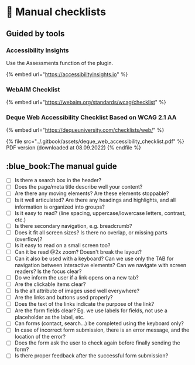 # 🧑 Manual checklists

## Guided by tools

### Accessibility Insights

Use the Assessments function of the plugin.

{% embed url="https://accessibilityinsights.io" %}

### WebAIM Checklist

{% embed url="https://webaim.org/standards/wcag/checklist" %}

### Deque Web Accessibility Checklist Based on WCAG 2.1 AA

{% embed url="https://dequeuniversity.com/checklists/web/" %}

{% file src="../.gitbook/assets/deque_web_accessibility_checklist.pdf" %}
PDF version (downloaded at 08.09.2022)
{% endfile %}

## :blue\_book:The manual guide

* [ ] Is there a search box in the header?
* [ ] Does the page/meta title describe well your content?
* [ ] Are there any moving elements? Are these elements stoppable?
* [ ] Is it well articulated? Are there any headings and highlights, and all information is organized into groups?
* [ ] Is it easy to read? (line spacing, uppercase/lowercase letters, contrast, etc.)
* [ ] Is there secondary navigation, e.g. breadcrumb?
* [ ] Does it fit all screen sizes? Is there no overlap, or missing parts (overflow)?
* [ ] Is it easy to read on a small screen too?
* [ ] Can it be read @2x zoom? Doesn't break the layout?
* [ ] Can it also be used with a keyboard? Can we use only the TAB for navigation between interactive elements? Can we navigate with screen readers? Is the focus clear?
* [ ] Do we inform the user if a link opens on a new tab?
* [ ] Are the clickable items clear?
* [ ] Is the alt attribute of images used well everywhere?
* [ ] Are the links and buttons used properly?
* [ ] Does the text of the links indicate the purpose of the link?
* [ ] Are the form fields clear? Eg. we use labels for fields, not use a placeholder as the label, etc.
* [ ] Can forms (contact, search…) be completed using the keyboard only?
* [ ] In case of incorrect form submission, there is an error message, and the location of the error?
* [ ] Does the form ask the user to check again before finally sending the form?&#x20;
* [ ] Is there proper feedback after the successful form submission?
